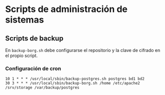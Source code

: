 # Scripts de administración de sistemas



## Scripts de backup

En `backup-borg.sh` debe configurarse el repositorio y la clave de cifrado en el propio script.

### Configuración de cron

```
10 1 * * * /usr/local/sbin/backup-postgres.sh postgres bd1 bd2
30 3 * * * /usr/local/sbin/backup-borg.sh /home /etc/apache2 /srv/storage /var/backup/postgres
```

